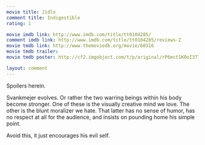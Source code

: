 ```yaml
---
movie title: Jídlo
comment title: Indigestible
rating: 1

movie imdb link: http://www.imdb.com/title/tt0104285/
comment imdb link: http://www.imdb.com/title/tt0104285/reviews-2
movie tmdb link: http://www.themoviedb.org/movie/60316
movie tmdb trailer: 
movie tmdb poster: http://cf2.imgobject.com/t/p/original/rP6mct1K0oI3777DFoPLCkaWYTM.jpg

layout: comment
---
```


Spoilers herein.

Svankmejer evolves. Or rather the two warring beings within his body become stronger. One of these is the visually creative mind we love. The other is the blunt moralizer we hate. That latter has no sense of humor, has no respect at all for the audience, and insists on pounding home his simple point.

Avoid this, it just encourages his evil self.